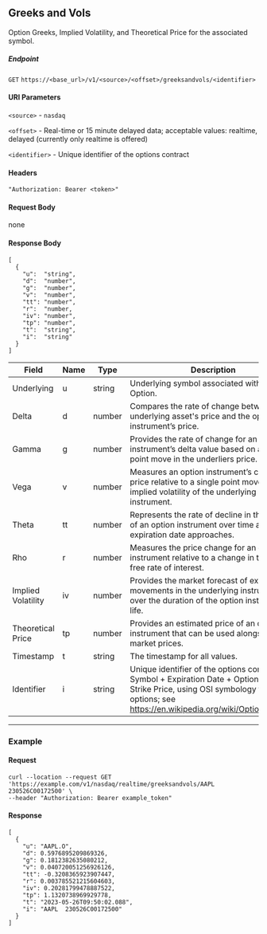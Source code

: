 ## Greeks and Vols

Option Greeks, Implied Volatility, and Theoretical Price for the associated symbol. 

##### Endpoint

`GET` `https://<base_url>/v1/<source>/<offset>/greeksandvols/<identifier>`

#### URI Parameters

`<source>` - `nasdaq`

`<offset>` -  Real-time or 15 minute delayed data; acceptable values: realtime, delayed (currently only realtime is offered)

`<identifier>` - Unique identifier of the options contract

#### Headers

`"Authorization: Bearer <token>"`

#### Request Body

none

#### Response Body

```
[
  {
    "u":  "string",
    "d":  "number",
    "g":  "number",
    "v":  "number",
    "tt": "number",
    "r":  "number,
    "iv": "number",
    "tp": "number",
    "t":  "string",
    "i":  "string"
  }
]
```

| Field | Name | Type | Description |
|-------|------|------|-------------|
|Underlying|u|string|Underlying symbol associated with the Option.|
|Delta|d|number|Compares the rate of change between the underlying asset's price and the option instrument’s price.|
|Gamma|g|number|Provides the rate of change for an option instrument’s delta value based on a single point move in the underliers price.|
|Vega|v|number|Measures an option instrument’s change in price relative to a single point move in implied volatility of the underlying instrument. |
|Theta|tt|number|Represents the rate of decline in the value of an option instrument over time as the expiration date approaches. |
|Rho|r|number|Measures the price change for an option instrument relative to a change in the risk-free rate of interest. |
|Implied Volatility|iv|number|Provides the market forecast of expected movements in the underlying instrument over the duration of the option instrument’s life. |
|Theoretical Price|tp|number|Provides an estimated price of an option instrument that can be used alongside market prices. |
|Timestamp|t|string|The timestamp for all values.  |
|Identifier|i|string|Unique identifier of the options contract: Symbol + Expiration Date + Option Type + Strike Price, using OSI symbology for all US options; see https://en.wikipedia.org/wiki/Option_symbol.|

---


### Example

#### Request

```
curl --location --request GET 'https://example.com/v1/nasdaq/realtime/greeksandvols/AAPL   230526C00172500' \
--header "Authorization: Bearer example_token"
```

#### Response

```
[
  {
    "u": "AAPL.O",
    "d": 0.5976895209869326,
    "g": 0.1812382635080212,
    "v": 0.040720051256926126,
    "tt": -0.3208365923907447,
    "r": 0.003785521215604603,
    "iv": 0.20281799478887522,
    "tp": 1.1320738969929778,
    "t": "2023-05-26T09:50:02.088",
    "i": "AAPL  230526C00172500"
  }
]
```
